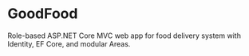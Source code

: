 # GoodFood
Role-based ASP.NET Core MVC web app for food delivery system with Identity, EF Core, and modular Areas.
